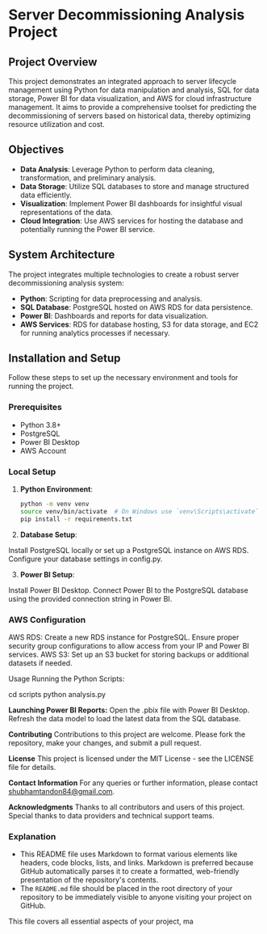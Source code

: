 # Server Decommissioning Analysis Project

## Project Overview
This project demonstrates an integrated approach to server lifecycle management using Python for data manipulation and analysis, SQL for data storage, Power BI for data visualization, and AWS for cloud infrastructure management.
It aims to provide a comprehensive toolset for predicting the decommissioning of servers based on historical data, thereby optimizing resource utilization and cost.

## Objectives
- **Data Analysis**: Leverage Python to perform data cleaning, transformation, and preliminary analysis.
- **Data Storage**: Utilize SQL databases to store and manage structured data efficiently.
- **Visualization**: Implement Power BI dashboards for insightful visual representations of the data.
- **Cloud Integration**: Use AWS services for hosting the database and potentially running the Power BI service.

## System Architecture
The project integrates multiple technologies to create a robust server decommissioning analysis system:
- **Python**: Scripting for data preprocessing and analysis.
- **SQL Database**: PostgreSQL hosted on AWS RDS for data persistence.
- **Power BI**: Dashboards and reports for data visualization.
- **AWS Services**: RDS for database hosting, S3 for data storage, and EC2 for running analytics processes if necessary.

## Installation and Setup
Follow these steps to set up the necessary environment and tools for running the project.

### Prerequisites
- Python 3.8+
- PostgreSQL
- Power BI Desktop
- AWS Account

### Local Setup
1. **Python Environment**:
   ```bash
   python -m venv venv
   source venv/bin/activate  # On Windows use `venv\Scripts\activate`
   pip install -r requirements.txt

2. **Database Setup**:

Install PostgreSQL locally or set up a PostgreSQL instance on AWS RDS.
Configure your database settings in config.py.

3. **Power BI Setup**:

Install Power BI Desktop.
Connect Power BI to the PostgreSQL database using the provided connection string in Power BI.

### AWS Configuration
AWS RDS:
Create a new RDS instance for PostgreSQL.
Ensure proper security group configurations to allow access from your IP and Power BI services.
AWS S3:
Set up an S3 bucket for storing backups or additional datasets if needed.

Usage
Running the Python Scripts:

cd scripts
python analysis.py

**Launching Power BI Reports:**
Open the .pbix file with Power BI Desktop.
Refresh the data model to load the latest data from the SQL database.

**Contributing**
Contributions to this project are welcome. Please fork the repository, make your changes, and submit a pull request.

**License**
This project is licensed under the MIT License - see the LICENSE file for details.

**Contact Information**
For any queries or further information, please contact shubhamtandon84@gmail.com.

**Acknowledgments**
Thanks to all contributors and users of this project. Special thanks to data providers and technical support teams.


### Explanation
- This README file uses Markdown to format various elements like headers, code blocks, lists, and links. Markdown is preferred because GitHub automatically parses it to create a formatted, web-friendly presentation of the repository's contents.
- The `README.md` file should be placed in the root directory of your repository to be immediately visible to anyone visiting your project on GitHub.

This file covers all essential aspects of your project, ma
